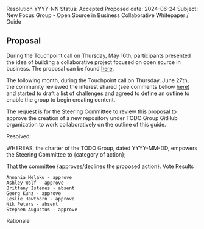 Resolution YYYY-NN
Status: Accepted
Proposed date: 2024-06-24
Subject: New Focus Group - Open Source in Business Collaborative Whitepaper / Guide

 ## Proposal
 
During the Touchpoint call on Thursday, May 16th, participants presented the idea of building a collaborative project focused on open source in business. The proposal can be found [here](https://github.com/todogroup/ospology/discussions/481).

The following month, during the Touchpoint call on Thursday, June 27th, the community reviewed the interest shared (see comments bellow [here](https://github.com/todogroup/ospology/discussions/481)) and started to draft a list of challenges and
agreed to define an outline to enable the group to begin creating content.

The request is for the Steering Committee to review this proposal to approve the creation of a new repository under TODO Group GitHub organization to work collaboratively on the outline of this guide.

Resolved:

WHEREAS, the charter of the TODO Group, dated YYYY-MM-DD, empowers the Steering Committee to {category of action};

That the committee {approves/declines the proposed action}.
Vote Results

    Annania Melaku - approve
    Ashley Wolf - approve
    Brittany Istenes - absent
    Georg Kunz - approve
    Leslie Hawthorn - approve
    Nik Peters - absent
    Stephen Augustus - approve

Rationale
